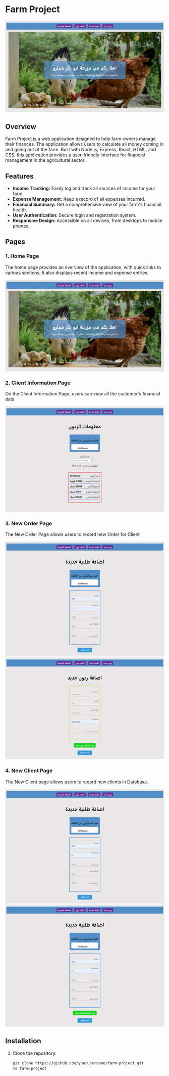 # Farm Project

![Farm Image](public/screencapture-localhost-3000-2024-05-24-14_20_49.png)

## Overview

Farm Project is a web application designed to help farm owners manage their finances. The application allows users to calculate all money coming in and going out of the farm. Built with Node.js, Express, React, HTML, and CSS, this application provides a user-friendly interface for financial management in the agricultural sector.

## Features

- **Income Tracking:** Easily log and track all sources of income for your farm.
- **Expense Management:** Keep a record of all expenses incurred.
- **Financial Summary:** Get a comprehensive view of your farm's financial health.
- **User Authentication:** Secure login and registration system.
- **Responsive Design:** Accessible on all devices, from desktops to mobile phones.

## Pages

### 1. Home Page

The home page provides an overview of the application, with quick links to various sections. It also displays recent income and expense entries.

![Home Page](public/screencapture-localhost-3000-2024-05-24-14_20_49.png)  <!-- Replace with actual image link -->

### 2. Client Information Page

On the Client Information Page, users can view all the customer's financial data

![Client Information Page](public/screencapture-localhost-3000-clientInformation-2024-05-24-14_21_56.png)  <!-- Replace with actual image link -->

### 3. New Order Page

The New Order Page allows users to record new Order for Client

![New Order Page](public/screencapture-localhost-3000-neworder-2024-05-24-14_22_21.png)  <!-- Replace with actual image link -->
![After adding Order](public/screencapture-localhost-3000-newclient-2024-05-24-14_23_43.png) 
### 4. New Client Page

The New Client page allows users to record new clients in Database.

![New Client Page](public/screencapture-localhost-3000-neworder-2024-05-24-14_22_21.png)  <!-- Replace with actual image link -->
![After adding Client](public/screencapture-localhost-3000-neworder-2024-05-24-14_22_29.png) 




## Installation

1. Clone the repository:
   ```bash
   git clone https://github.com/yourusername/farm-project.git
   cd farm-project
